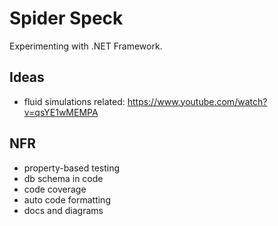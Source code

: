 # Spider Speck

Experimenting with .NET Framework.

## Ideas

- fluid simulations related: <https://www.youtube.com/watch?v=qsYE1wMEMPA>

## NFR

- property-based testing
- db schema in code
- code coverage
- auto code formatting
- docs and diagrams
